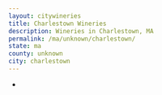 ```yaml
---
layout: citywineries
title: Charlestown Wineries
description: Wineries in Charlestown, MA
permalink: /ma/unknown/charlestown/
state: ma
county: unknown
city: charlestown
---
```

-
